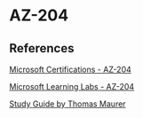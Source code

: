 # AZ-204

## References 

[Microsoft Certifications - AZ-204](https://docs.microsoft.com/en-us/learn/certifications/exams/az-204)

[Microsoft Learning Labs - AZ-204](https://microsoftlearning.github.io/AZ-204-DevelopingSolutionsforMicrosoftAzure)

[Study Guide by Thomas Maurer](https://www.thomasmaurer.ch/2020/03/az-204-study-guide-developing-solutions-for-microsoft-azure)
